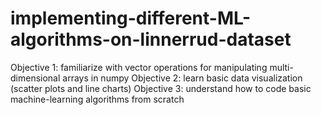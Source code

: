 # implementing-different-ML-algorithms-on-linnerrud-dataset

Objective 1: familiarize with vector operations for manipulating multi-dimensional arrays in numpy
Objective 2: learn basic data visualization (scatter plots and line charts)
Objective 3: understand how to code basic machine-learning algorithms from scratch
